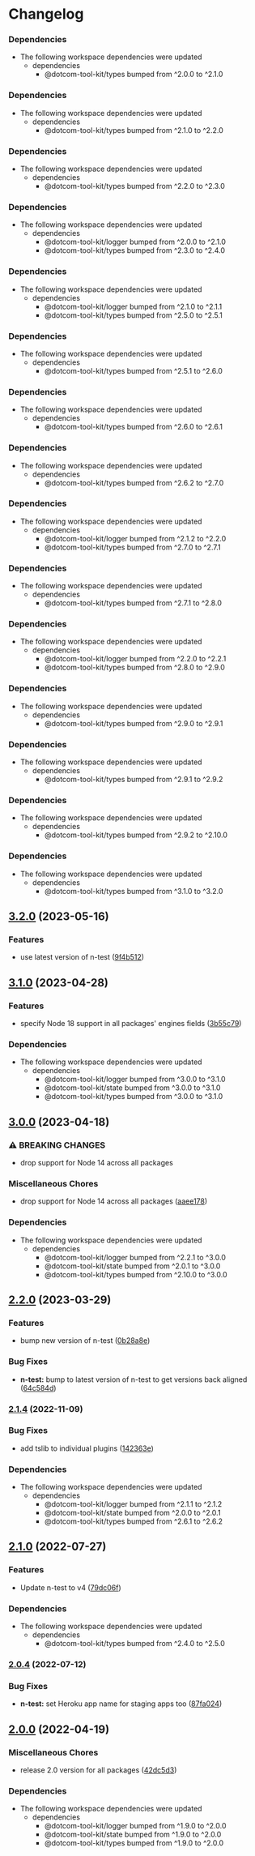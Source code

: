 # Changelog

### Dependencies

* The following workspace dependencies were updated
  * dependencies
    * @dotcom-tool-kit/types bumped from ^2.0.0 to ^2.1.0

### Dependencies

* The following workspace dependencies were updated
  * dependencies
    * @dotcom-tool-kit/types bumped from ^2.1.0 to ^2.2.0

### Dependencies

* The following workspace dependencies were updated
  * dependencies
    * @dotcom-tool-kit/types bumped from ^2.2.0 to ^2.3.0

### Dependencies

* The following workspace dependencies were updated
  * dependencies
    * @dotcom-tool-kit/logger bumped from ^2.0.0 to ^2.1.0
    * @dotcom-tool-kit/types bumped from ^2.3.0 to ^2.4.0

### Dependencies

* The following workspace dependencies were updated
  * dependencies
    * @dotcom-tool-kit/logger bumped from ^2.1.0 to ^2.1.1
    * @dotcom-tool-kit/types bumped from ^2.5.0 to ^2.5.1

### Dependencies

* The following workspace dependencies were updated
  * dependencies
    * @dotcom-tool-kit/types bumped from ^2.5.1 to ^2.6.0

### Dependencies

* The following workspace dependencies were updated
  * dependencies
    * @dotcom-tool-kit/types bumped from ^2.6.0 to ^2.6.1

### Dependencies

* The following workspace dependencies were updated
  * dependencies
    * @dotcom-tool-kit/types bumped from ^2.6.2 to ^2.7.0

### Dependencies

* The following workspace dependencies were updated
  * dependencies
    * @dotcom-tool-kit/logger bumped from ^2.1.2 to ^2.2.0
    * @dotcom-tool-kit/types bumped from ^2.7.0 to ^2.7.1

### Dependencies

* The following workspace dependencies were updated
  * dependencies
    * @dotcom-tool-kit/types bumped from ^2.7.1 to ^2.8.0

### Dependencies

* The following workspace dependencies were updated
  * dependencies
    * @dotcom-tool-kit/logger bumped from ^2.2.0 to ^2.2.1
    * @dotcom-tool-kit/types bumped from ^2.8.0 to ^2.9.0

### Dependencies

* The following workspace dependencies were updated
  * dependencies
    * @dotcom-tool-kit/types bumped from ^2.9.0 to ^2.9.1

### Dependencies

* The following workspace dependencies were updated
  * dependencies
    * @dotcom-tool-kit/types bumped from ^2.9.1 to ^2.9.2

### Dependencies

* The following workspace dependencies were updated
  * dependencies
    * @dotcom-tool-kit/types bumped from ^2.9.2 to ^2.10.0

### Dependencies

* The following workspace dependencies were updated
  * dependencies
    * @dotcom-tool-kit/types bumped from ^3.1.0 to ^3.2.0

## [3.2.0](https://github.com/Financial-Times/dotcom-tool-kit/compare/n-test-v3.1.0...n-test-v3.2.0) (2023-05-16)


### Features

* use latest version of n-test ([9f4b512](https://github.com/Financial-Times/dotcom-tool-kit/commit/9f4b512e8f9bc7ed305be77b2ccd75e13d34efb4))

## [3.1.0](https://github.com/Financial-Times/dotcom-tool-kit/compare/n-test-v3.0.0...n-test-v3.1.0) (2023-04-28)


### Features

* specify Node 18 support in all packages' engines fields ([3b55c79](https://github.com/Financial-Times/dotcom-tool-kit/commit/3b55c79f3f55b448f1a92fcf842dab6a8906ea70))


### Dependencies

* The following workspace dependencies were updated
  * dependencies
    * @dotcom-tool-kit/logger bumped from ^3.0.0 to ^3.1.0
    * @dotcom-tool-kit/state bumped from ^3.0.0 to ^3.1.0
    * @dotcom-tool-kit/types bumped from ^3.0.0 to ^3.1.0

## [3.0.0](https://github.com/Financial-Times/dotcom-tool-kit/compare/n-test-v2.2.1...n-test-v3.0.0) (2023-04-18)


### ⚠ BREAKING CHANGES

* drop support for Node 14 across all packages

### Miscellaneous Chores

* drop support for Node 14 across all packages ([aaee178](https://github.com/Financial-Times/dotcom-tool-kit/commit/aaee178b535a51f9c75a882d78ffd8e8aa3eac60))


### Dependencies

* The following workspace dependencies were updated
  * dependencies
    * @dotcom-tool-kit/logger bumped from ^2.2.1 to ^3.0.0
    * @dotcom-tool-kit/state bumped from ^2.0.1 to ^3.0.0
    * @dotcom-tool-kit/types bumped from ^2.10.0 to ^3.0.0

## [2.2.0](https://github.com/Financial-Times/dotcom-tool-kit/compare/n-test-v2.1.10...n-test-v2.2.0) (2023-03-29)


### Features

* bump new version of n-test ([0b28a8e](https://github.com/Financial-Times/dotcom-tool-kit/commit/0b28a8ec85f3cc206141c4dc4b38938f5a3686bd))


### Bug Fixes

* **n-test:** bump to latest version of n-test to get versions back aligned ([64c584d](https://github.com/Financial-Times/dotcom-tool-kit/commit/64c584da044728faf35a41aa13e554eed02fe367))

### [2.1.4](https://github.com/Financial-Times/dotcom-tool-kit/compare/n-test-v2.1.3...n-test-v2.1.4) (2022-11-09)


### Bug Fixes

* add tslib to individual plugins ([142363e](https://github.com/Financial-Times/dotcom-tool-kit/commit/142363edb2a82ebf4dc3c8e1b392888ebfd7dc89))


### Dependencies

* The following workspace dependencies were updated
  * dependencies
    * @dotcom-tool-kit/logger bumped from ^2.1.1 to ^2.1.2
    * @dotcom-tool-kit/state bumped from ^2.0.0 to ^2.0.1
    * @dotcom-tool-kit/types bumped from ^2.6.1 to ^2.6.2

## [2.1.0](https://github.com/Financial-Times/dotcom-tool-kit/compare/n-test-v2.0.5...n-test-v2.1.0) (2022-07-27)


### Features

* Update n-test to v4 ([79dc06f](https://github.com/Financial-Times/dotcom-tool-kit/commit/79dc06f1a8cce287ed46c756e20472af15eb1f03))


### Dependencies

* The following workspace dependencies were updated
  * dependencies
    * @dotcom-tool-kit/types bumped from ^2.4.0 to ^2.5.0

### [2.0.4](https://github.com/Financial-Times/dotcom-tool-kit/compare/n-test-v2.0.3...n-test-v2.0.4) (2022-07-12)


### Bug Fixes

* **n-test:** set Heroku app name for staging apps too ([87fa024](https://github.com/Financial-Times/dotcom-tool-kit/commit/87fa024de5e3c9ba965757a8693af6bbd197f305))

## [2.0.0](https://github.com/Financial-Times/dotcom-tool-kit/compare/n-test-v1.9.0...n-test-v2.0.0) (2022-04-19)


### Miscellaneous Chores

* release 2.0 version for all packages ([42dc5d3](https://github.com/Financial-Times/dotcom-tool-kit/commit/42dc5d39bf330b9bca4121d062470904f9c6918d))


### Dependencies

* The following workspace dependencies were updated
  * dependencies
    * @dotcom-tool-kit/logger bumped from ^1.9.0 to ^2.0.0
    * @dotcom-tool-kit/state bumped from ^1.9.0 to ^2.0.0
    * @dotcom-tool-kit/types bumped from ^1.9.0 to ^2.0.0
